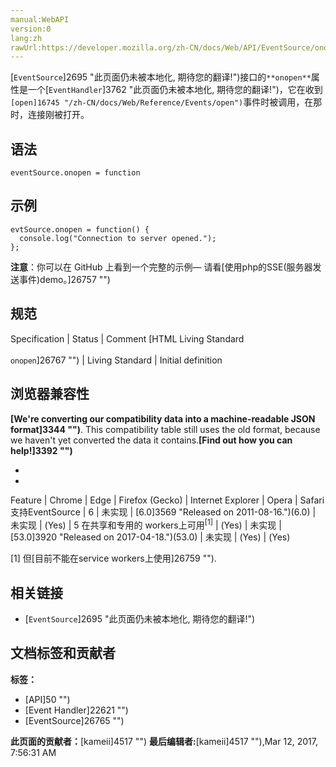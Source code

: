 ```yaml
---
manual:WebAPI
version:0
lang:zh
rawUrl:https://developer.mozilla.org/zh-CN/docs/Web/API/EventSource/onopen
---
```






[`EventSource`]2695 "此页面仍未被本地化, 期待您的翻译!")接口的`**onopen**`属性是一个[`EventHandler`]3762 "此页面仍未被本地化, 期待您的翻译!")，它在收到`[open]16745 "/zh-CN/docs/Web/Reference/Events/open")`事件时被调用，在那时，连接刚被打开。


## 语法<a name="语法"></a>

```
eventSource.onopen = function
```

## 示例<a name="示例"></a>

```
evtSource.onopen = function() {
  console.log("Connection to server opened.");
};
```


**注意**：你可以在 GitHub 上看到一个完整的示例— 请看[使用php的SSE(服务器发送事件)demo。]26757 "")



## 规范<a name="规范"></a>

Specification | Status | Comment 
[HTML Living Standard<br></br><small>onopen</small>]26767 "") | Living Standard | Initial definition 



## 浏览器兼容性<a name="浏览器兼容性"></a>


**[We&#39;re converting our compatibility data into a machine-readable JSON format]3344 "")**. This compatibility table still uses the old format, because we haven&#39;t yet converted the data it contains.**[Find out how you can help!]3392 "")**


* 
* 

Feature | Chrome | Edge | Firefox (Gecko) | Internet Explorer | Opera | Safari 
支持EventSource | 6 | 未实现 | [6.0]3569 "Released on 2011-08-16.")(6.0) | 未实现 | (Yes) | 5 
在共享和专用的 workers上可用<sup>[1]</sup> | (Yes) | 未实现 | [53.0]3920 "Released on 2017-04-18.")(53.0) | 未实现 | (Yes) | (Yes) 






[1] 但[目前不能在service workers上使用]26759 "").


## 相关链接<a name="相关链接"></a>

* [`EventSource`]2695 "此页面仍未被本地化, 期待您的翻译!")



## 文档标签和贡献者
**标签：**
* [API]50 "")
* [Event Handler]22621 "")
* [EventSource]26765 "")

**此页面的贡献者：**[kameii]4517 "")
**最后编辑者:**[kameii]4517 ""),<time>Mar 12, 2017, 7:56:31 AM</time>


